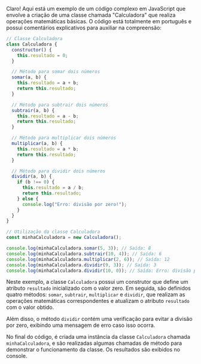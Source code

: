 Claro! Aqui está um exemplo de um código complexo em JavaScript que envolve a criação de uma classe chamada "Calculadora" que realiza operações matemáticas básicas. O código está totalmente em português e possui comentários explicativos para auxiliar na compreensão:

```javascript
// Classe Calculadora
class Calculadora {
  constructor() {
    this.resultado = 0;
  }

  // Método para somar dois números
  somar(a, b) {
    this.resultado = a + b;
    return this.resultado;
  }

  // Método para subtrair dois números
  subtrair(a, b) {
    this.resultado = a - b;
    return this.resultado;
  }

  // Método para multiplicar dois números
  multiplicar(a, b) {
    this.resultado = a * b;
    return this.resultado;
  }

  // Método para dividir dois números
  dividir(a, b) {
    if (b !== 0) {
      this.resultado = a / b;
      return this.resultado;
    } else {
      console.log("Erro: divisão por zero!");
    }
  }
}

// Utilização da classe Calculadora
const minhaCalculadora = new Calculadora();

console.log(minhaCalculadora.somar(5, 3)); // Saída: 8
console.log(minhaCalculadora.subtrair(10, 4)); // Saída: 6
console.log(minhaCalculadora.multiplicar(2, 6)); // Saída: 12
console.log(minhaCalculadora.dividir(9, 3)); // Saída: 3
console.log(minhaCalculadora.dividir(10, 0)); // Saída: Erro: divisão por zero!
```

Neste exemplo, a classe `Calculadora` possui um construtor que define um atributo `resultado` inicializado com o valor zero. Em seguida, são definidos quatro métodos: `somar`, `subtrair`, `multiplicar` e `dividir`, que realizam as operações matemáticas correspondentes e atualizam o atributo `resultado` com o valor obtido.

Além disso, o método `dividir` contém uma verificação para evitar a divisão por zero, exibindo uma mensagem de erro caso isso ocorra.

No final do código, é criada uma instância da classe `Calculadora` chamada `minhaCalculadora`, e são realizadas algumas chamadas de método para demonstrar o funcionamento da classe. Os resultados são exibidos no console.